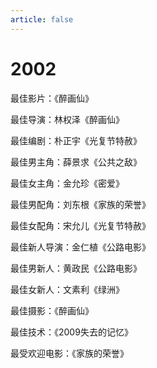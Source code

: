 ```yaml
---
article: false
---
```


# 2002

最佳影片：《醉画仙》

最佳导演：林权泽《醉画仙》

最佳编剧：朴正宇《光复节特赦》

最佳男主角：薛景求《公共之敌》

最佳女主角：金允珍《密爱》

最佳男配角：刘东根《家族的荣誉》

最佳女配角：宋允儿《光复节特赦》

最佳新人导演：金仁植《公路电影》

最佳男新人：黄政民《公路电影》

最佳女新人：文素利《绿洲》

最佳摄影：《醉画仙》

最佳技术：《2009失去的记忆》

最受欢迎电影：《家族的荣誉》